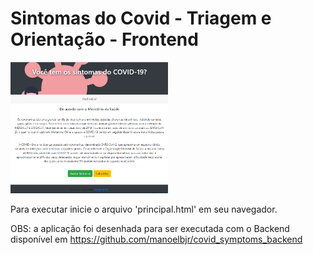 # Sintomas do Covid - Triagem e Orientação - Frontend

<img src="https://github.com/manoelbjr/covid_symptoms_frontend/blob/main/assets/principal.PNG" width=50% height=50%>

Para executar inicie o arquivo 'principal.html' em seu navegador.

OBS: a aplicação foi desenhada para ser executada com o Backend disponível em https://github.com/manoelbjr/covid_symptoms_backend

